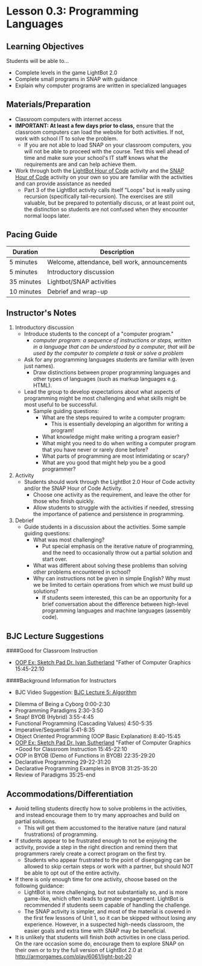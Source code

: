 <!--- REVISED -->
# Lesson 0.3: Programming Languages

## Learning Objectives

Students will be able to...

-   Complete levels in the game LightBot 2.0
-   Complete small programs in SNAP with guidance
-   Explain why computer programs are written in specialized languages

## Materials/Preparation

-   Classroom computers with internet access 
-   **IMPORTANT: At least a few days prior to class,** ensure that the classroom computers can load the website for both activities.  If not, work with school IT to solve the problem.
    -   If you are not able to load SNAP on your classroom computers, you will not be able to proceed with the course.  Test this well ahead of time and make sure your school's IT staff knows what the requirements are and can help achieve them.
-   Work through both the [LightBot Hour of Code](http://lightbot.com/hocflash.html) activity and the [SNAP Hour of Code](http://snap.berkeley.edu/hoc/) activity on your own so you are familiar with the activities and can provide assistance as needed
    -   Part 3 of the LightBot activity calls itself "Loops" but is really using recursion (specifically tail-recursion). The exercises are still valuable, but be prepared to potentially discuss, or at least point out, the distinction so students are not confused when they encounter normal loops later.

## Pacing Guide

| Duration   | Description                                   |
| ---------- | --------------------------------------------- |
| 5 minutes  | Welcome, attendance, bell work, announcements |
| 5 minutes  | Introductory discussion                       |
| 35 minutes | Lightbot/SNAP activities                      |
| 10 minutes | Debrief and wrap-up                           |

## Instructor's Notes


1.  Introductory discussion
    -   Introduce students to the concept of a "computer program."
        -   _computer program: a sequence of instructions or steps, written in a language that can be understood by a computer, that will be used by the computer to complete a task or solve a problem_
    -   Ask for any programming languages students are familiar with (even just names).
        -   Draw distinctions between proper programming languages and other types of languages (such as markup languages e.g. HTML).
    -   Lead the group to develop expectations about what aspects of programming might be most challenging and what skills might be most useful to be successful.
        -   Sample guiding questions:
            -   What are the steps required to write a computer program:
                -   This is essentially developing an algorithm for writing a program!
            -   What knowledge might make writing a program easier?
            -   What might you need to do when writing a computer program that you have never or rarely done before?
            -   What parts of programming are most intimidating or scary?
            -   What are you good that might help you be a good programmer?
2.  Activity
    -   Students should work through the LightBot 2.0 Hour of Code activity and/or the SNAP Hour of Code Activity.
        -   Choose one activity as the requirement, and leave the other for those who finish quickly.
        -   Allow students to struggle with the activities if needed, stressing the importance of patience and persistence in programming.
3.  Debrief
    -   Guide students in a discussion about the activities. Some sample guiding questions:
        -   What was most challenging?
            -   Put special emphasis on the iterative nature of programming, and the need to occasionally throw out a partial solution and start over.
        -   What was different about solving these problems than solving other problems encountered in school?
        -   Why can instructions not be given in simple English? Why must we be limited to certain operations from which we must build up solutions?
            -   If students seem interested, this can be an opportunity for a brief conversation about the difference between high-level programming languages and machine languages (assembly code).

## BJC Lecture Suggestions 
####Good for Classroom Instruction
- [OOP Ex: Sketch Pad Dr. Ivan Sutherland](http://www.youtube.com/watch?v=_4ScHcLvQnw&t=15m45s) "Father of Computer Graphics  15:45-22:10
 

####Background Information for Instructors
* BJC Video Suggestion: [BJC Lecture 5: Algorithm](https://www.youtube.com/watch?v=_4ScHcLvQnw)
 - Dilemma of Being a Cyborg 0:00-2:30
 - Programming Paradigms 2:30-3:50
 - Snap! BYOB (Hybrid) 3:55-4:45
 - Functional Programming (Cascading Values) 4:50-5:35
 - Imperative/Sequential 5:41-8:35
 - Object Oriented Programming (OOP Basic Explanation) 8:40-15:45
 - [OOP Ex: Sketch Pad Dr. Ivan Sutherland](http://www.youtube.com/watch?v=_4ScHcLvQnw&t=15m45s) "Father of Computer Graphics *Good for Classroom Instruction 15:45-22:10
 - OOP in BYOB (Demo of Functions in BYOB) 22:35-29:20
 - Declarative Programming 29-22-31:20
 - Declarative Programming Examples in BYOB 31:25-35:20
 - Review of Paradigms 35:25-end

## Accommodations/Differentiation

-   Avoid telling students directly how to solve problems in the activities, and instead encourage them to try many approaches and build on partial solutions.
    -   This will get them accustomed to the iterative nature (and natural frustrations) of programming.
-   If students appear to be frustrated enough to not be enjoying the activity, provide a step in the right direction and remind them that programmers rarely create a correct program on the first try.
    -   Students who appear frustrated to the point of disengaging can be allowed to skip certain steps or work with a partner, but should NOT be able to opt out of the entire activity.
-   If there is only enough time for one activity, choose based on the following guidance:
    -   LightBot is more challenging, but not substantially so, and is more game-like, which often leads to greater engagement.  LightBot is recommended if students seem capable of handling the challenge.
    -   The SNAP activity is simpler, and most of the material is covered in the first few lessons of Unit 1, so it can be skipped without losing any experience.  However, in a suspected high-needs classroom, the easier goals and extra time with SNAP may be beneficial.
-   It is unlikely that students will finish _both_ activities in one class period.  On the rare occasion some do, encourage them to explore SNAP on their own or to try the full version of LightBot 2.0 at <http://armorgames.com/play/6061/light-bot-20>
